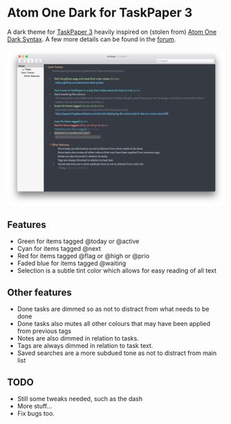 # Atom One Dark for TaskPaper 3

A dark theme for [TaskPaper 3](http://taskpaper.com) heavily inspired on (stolen from) [Atom One Dark Syntax](https://github.com/atom/one-dark-syntax).
A few more details can be found in the [forum](http://support.hogbaysoftware.com/t/theme-dark-theme-based-on-atom-one-dark-syntax/1297).

![](preview.png)

## Features

- Green for items tagged @today or @active
- Cyan for items tagged @next
- Red for items tagged @flag  or @high or @prio
- Faded blue for items tagged @waiting
- Selection is a subtle tint color which allows for easy reading of all text

## Other features

- Done tasks are dimmed so as not to distract from what needs to be done
- Done tasks also mutes all other colours that may have been applied from previous tags
- Notes are also dimmed in relation to tasks.
- Tags are always dimmed in relation to task text.
- Saved searches are a more subdued tone as not to distract from main list

## TODO

- Still some tweaks needed, such as the dash
- More stuff...
- Fix bugs too.
